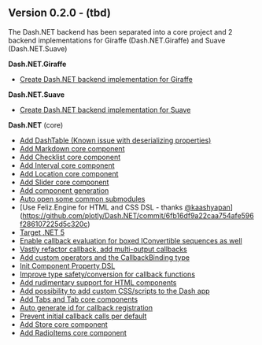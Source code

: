 ## Version 0.2.0 - (tbd)

The Dash.NET backend has been separated into a core project and 2 backend implementations for Giraffe (Dash.NET.Giraffe) and Suave (Dash.NET.Suave)

**Dash.NET.Giraffe**

 * [Create Dash.NET backend implementation for Giraffe](https://github.com/plotly/Dash.NET/pull/24)

**Dash.NET.Suave**

 * [Create Dash.NET backend implementation for Suave](https://github.com/plotly/Dash.NET/pull/24)

**Dash.NET** (core)

 * [Add DashTable (Known issue with deserializing properties)](https://github.com/plotly/Dash.NET/commit/bd453994192b219c397f35afd221b1994b46c2c2)
 * [Add Markdown core component](https://github.com/plotly/Dash.NET/commit/cd9fe348b7a3e5f7e92ddd513531139c097a5eda)
 * [Add Checklist core component](https://github.com/plotly/Dash.NET/commit/d7860b4e968506d14f694cf927115a17debc7783)
 * [Add Interval core component](https://github.com/plotly/Dash.NET/commit/afa5c245da5291d3a075e0811c9de97067953406)
 * [Add Location core component](https://github.com/plotly/Dash.NET/commit/a65629b79a64ae5d5144386700a60091b5239b4c)
 * [Add Slider core component](https://github.com/plotly/Dash.NET/commit/f440d9f9fa65e02d6415c5534f2e2e9b31e42f30)
 * [Add component generation](https://github.com/plotly/Dash.NET/pull/16)
 * [Auto open some common submodules](https://github.com/plotly/Dash.NET/commit/552ea0ea151abfe8e6495dcb713bff86dbbb47e9)
 * [Use Feliz.Engine for HTML and CSS DSL - thanks [@kaashyapan](https://github.com/kaashyapan)](https://github.com/plotly/Dash.NET/commit/6fb16df9a22caa754afe596f286107225d5c320c)
 * [Target .NET 5](https://github.com/plotly/Dash.NET/commit/03e5f2a6cdbcd29bd8d6cccda83399bbc3b3a756)
 * [Enable callback evaluation for boxed IConvertible sequences as well](https://github.com/plotly/Dash.NET/commit/49fcae9b281d0124013ab9b6b8b50eeb96875a88)
 * [Vastly refactor callback, add multi-output callbacks](https://github.com/plotly/Dash.NET/commit/66ba10d93aebeed550c3bbbfa5f4e640057e5cee)
 * [Add custom operators and the CallbackBinding type](https://github.com/plotly/Dash.NET/commit/a75eac6ee30e475f0653e8aa2f05fc30c9ac39dd)
 * [Init Component Property DSL](https://github.com/plotly/Dash.NET/commit/4ee018ff94676751f972392b0daf31e1254d5dc1)
 * [Improve type safety/conversion for callback functions](https://github.com/plotly/Dash.NET/commit/78439fb9f974b20514c2d8f696cb4126f9a67807)
 * [Add rudimentary support for HTML components](https://github.com/plotly/Dash.NET/commit/42f846417cc811d379a0635493dc8c176a356297)
 * [Add possibility to add custom CSS/scripts to the Dash app](https://github.com/plotly/Dash.NET/commit/0a812476afa0f31b9c698cd4ee1a1e3ff40a7a62)
 * [Add Tabs and Tab core components]()
 * [Auto generate id for callback registration](https://github.com/plotly/Dash.NET/commit/0b9cd854b6c42463523199048130a729558ccbc5)
 * [Prevent initial callback calls per default](https://github.com/plotly/Dash.NET/commit/a9e6c632dfa8736afb055a3340b6513490ea6d23)
 * [Add Store core component](https://github.com/plotly/Dash.NET/commit/0b9cd854b6c42463523199048130a729558ccbc5)
 * [Add RadioItems core component](https://github.com/plotly/Dash.NET/commit/9010769db4fc65f496ece6ed47c0113a6d6f5b28)